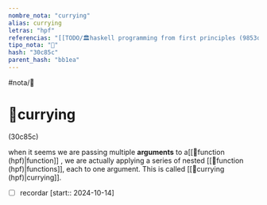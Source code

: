 ```yaml
---
nombre_nota: "currying"
alias: currying
letras: "hpf"
referencias: "[[TODO/🏛️haskell programming from first principles (9853c).md]]"
tipo_nota: "📑"
hash: "30c85c"
parent_hash: "bb1ea"
---
```


#nota/📑

# 📑currying
<div class="hash">(30c85c)</div>

when it seems we are passing multiple __arguments__ to a[[📑function (hpf)|function]] , we are actually applying a series of nested [[📑function (hpf)|functions]], each to one argument. This is called [[📑currying (hpf)|currying]].




- [ ] recordar  [start:: 2024-10-14]
